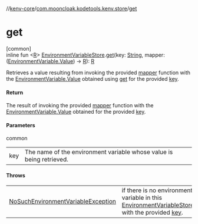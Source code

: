//[kenv-core](../../index.md)/[com.mooncloak.kodetools.kenv.store](index.md)/[get](get.md)

# get

[common]\
inline fun &lt;[R](get.md)&gt; [EnvironmentVariableStore](-environment-variable-store/index.md).[get](get.md)(key: [String](https://kotlinlang.org/api/core/kotlin-stdlib/kotlin/-string/index.html), mapper: ([EnvironmentVariable.Value](../com.mooncloak.kodetools.kenv/-environment-variable/-value/index.md)) -&gt; [R](get.md)): [R](get.md)

Retrieves a value resulting from invoking the provided [mapper](get.md) function with the [EnvironmentVariable.Value](../com.mooncloak.kodetools.kenv/-environment-variable/-value/index.md) obtained using [get](get.md) for the provided [key](get.md).

#### Return

The result of invoking the provided [mapper](get.md) function with the [EnvironmentVariable.Value](../com.mooncloak.kodetools.kenv/-environment-variable/-value/index.md) obtained for the provided [key](get.md).

#### Parameters

common

| | |
|---|---|
| key | The name of the environment variable whose value is being retrieved. |

#### Throws

| | |
|---|---|
| [NoSuchEnvironmentVariableException](../com.mooncloak.kodetools.kenv.exception/-no-such-environment-variable-exception/index.md) | if there is no environment variable in this [EnvironmentVariableStore](-environment-variable-store/index.md) with the provided [key](get.md). |
